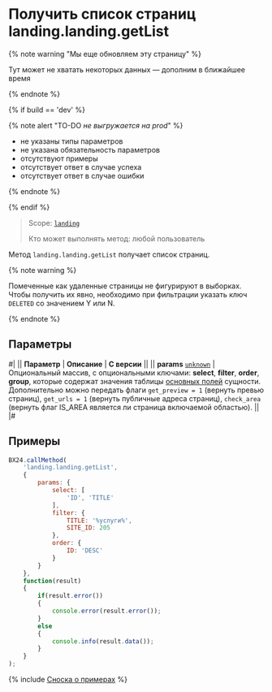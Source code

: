 # Получить список страниц landing.landing.getList

{% note warning "Мы еще обновляем эту страницу" %}

Тут может не хватать некоторых данных — дополним в ближайшее время

{% endnote %}

{% if build == 'dev' %}

{% note alert "TO-DO _не выгружается на prod_" %}

- не указаны типы параметров
- не указана обязательность параметров
- отсутствуют примеры
- отсутствует ответ в случае успеха
- отсутствует ответ в случае ошибки

{% endnote %}

{% endif %}

> Scope: [`landing`](../../../scopes/permissions.md)
>
> Кто может выполнять метод: любой пользователь

Метод `landing.landing.getList` получает список страниц.

{% note warning %}

Помеченные как удаленные страницы не фигурируют в выборках. Чтобы получить их явно, необходимо при фильтрации указать ключ `DELETED` со значением Y или N.

{% endnote %}

## Параметры

#|
|| **Параметр** | **Описание** | **С версии** ||
|| **params**
[`unknown`](../../../data-types.md) | Опциональный массив, с опциональными ключами: **select**, **filter**, **order**, **group**, которые содержат значения таблицы [основных полей](../index.md) сущности.
Дополнительно можно передать флаги `get_preview = 1` (вернуть превью страниц), `get_urls = 1` (вернуть публичные адреса страниц), `check_area` (вернуть флаг IS_AREA является ли страница включаемой областью). ||
|#

## Примеры

```js
BX24.callMethod(
    'landing.landing.getList',
    {
        params: {
            select: [
                'ID', 'TITLE'
            ],
            filter: {
                TITLE: '%услуги%',
                SITE_ID: 205
            },
            order: {
                ID: 'DESC'
            }
        }
    },
    function(result)
    {
        if(result.error())
        {
            console.error(result.error());
        }
        else
        {
            console.info(result.data());
        }
    }
);
```

{% include [Сноска о примерах](../../../../_includes/examples.md) %}